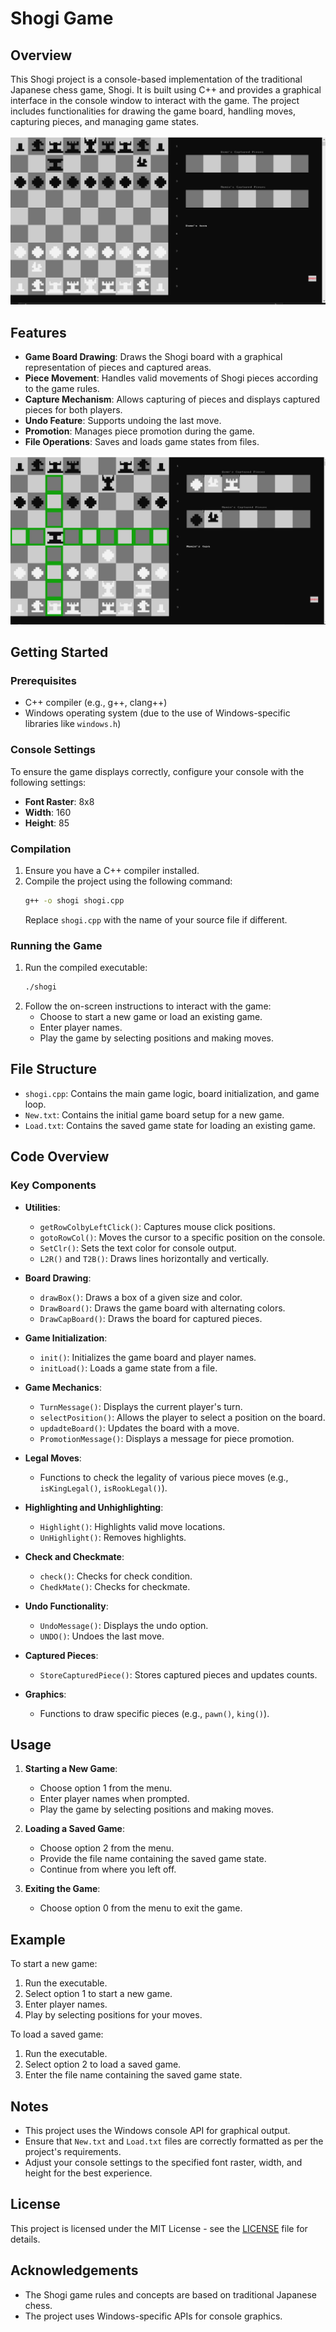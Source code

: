 
# Shogi Game

## Overview

This Shogi project is a console-based implementation of the traditional Japanese chess game, Shogi. It is built using C++ and provides a graphical interface in the console window to interact with the game. The project includes functionalities for drawing the game board, handling moves, capturing pieces, and managing game states.

![shogi](Shogi%20Console/shogi.PNG)

## Features

- **Game Board Drawing**: Draws the Shogi board with a graphical representation of pieces and captured areas.
- **Piece Movement**: Handles valid movements of Shogi pieces according to the game rules.
- **Capture Mechanism**: Allows capturing of pieces and displays captured pieces for both players.
- **Undo Feature**: Supports undoing the last move.
- **Promotion**: Manages piece promotion during the game.
- **File Operations**: Saves and loads game states from files.

![shogi2](Shogi%20Console/shogi2.PNG)

## Getting Started

### Prerequisites

- C++ compiler (e.g., g++, clang++)
- Windows operating system (due to the use of Windows-specific libraries like `windows.h`)

### Console Settings

To ensure the game displays correctly, configure your console with the following settings:

- **Font Raster**: 8x8
- **Width**: 160
- **Height**: 85

### Compilation

1. Ensure you have a C++ compiler installed.
2. Compile the project using the following command:
   ```bash
   g++ -o shogi shogi.cpp
   ```
   Replace `shogi.cpp` with the name of your source file if different.

### Running the Game

1. Run the compiled executable:
   ```bash
   ./shogi
   ```
2. Follow the on-screen instructions to interact with the game:
   - Choose to start a new game or load an existing game.
   - Enter player names.
   - Play the game by selecting positions and making moves.

## File Structure

- `shogi.cpp`: Contains the main game logic, board initialization, and game loop.
- `New.txt`: Contains the initial game board setup for a new game.
- `Load.txt`: Contains the saved game state for loading an existing game.

## Code Overview

### Key Components

- **Utilities**:
  - `getRowColbyLeftClick()`: Captures mouse click positions.
  - `gotoRowCol()`: Moves the cursor to a specific position on the console.
  - `SetClr()`: Sets the text color for console output.
  - `L2R()` and `T2B()`: Draws lines horizontally and vertically.

- **Board Drawing**:
  - `drawBox()`: Draws a box of a given size and color.
  - `DrawBoard()`: Draws the game board with alternating colors.
  - `DrawCapBoard()`: Draws the board for captured pieces.

- **Game Initialization**:
  - `init()`: Initializes the game board and player names.
  - `initLoad()`: Loads a game state from a file.

- **Game Mechanics**:
  - `TurnMessage()`: Displays the current player's turn.
  - `selectPosition()`: Allows the player to select a position on the board.
  - `updadteBoard()`: Updates the board with a move.
  - `PromotionMessage()`: Displays a message for piece promotion.

- **Legal Moves**:
  - Functions to check the legality of various piece moves (e.g., `isKingLegal()`, `isRookLegal()`).

- **Highlighting and Unhighlighting**:
  - `Highlight()`: Highlights valid move locations.
  - `UnHighlight()`: Removes highlights.

- **Check and Checkmate**:
  - `check()`: Checks for check condition.
  - `ChedkMate()`: Checks for checkmate.

- **Undo Functionality**:
  - `UndoMessage()`: Displays the undo option.
  - `UNDO()`: Undoes the last move.

- **Captured Pieces**:
  - `StoreCapturedPiece()`: Stores captured pieces and updates counts.

- **Graphics**:
  - Functions to draw specific pieces (e.g., `pawn()`, `king()`).

## Usage

1. **Starting a New Game**:
   - Choose option 1 from the menu.
   - Enter player names when prompted.
   - Play the game by selecting positions and making moves.

2. **Loading a Saved Game**:
   - Choose option 2 from the menu.
   - Provide the file name containing the saved game state.
   - Continue from where you left off.

3. **Exiting the Game**:
   - Choose option 0 from the menu to exit the game.

## Example

To start a new game:
1. Run the executable.
2. Select option 1 to start a new game.
3. Enter player names.
4. Play by selecting positions for your moves.

To load a saved game:
1. Run the executable.
2. Select option 2 to load a saved game.
3. Enter the file name containing the saved game state.

## Notes

- This project uses the Windows console API for graphical output.
- Ensure that `New.txt` and `Load.txt` files are correctly formatted as per the project's requirements.
- Adjust your console settings to the specified font raster, width, and height for the best experience.

## License

This project is licensed under the MIT License - see the [LICENSE](LICENSE) file for details.

## Acknowledgements

- The Shogi game rules and concepts are based on traditional Japanese chess.
- The project uses Windows-specific APIs for console graphics.

